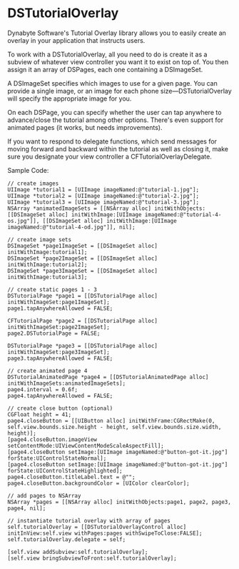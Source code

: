 # DSTutorialOverlay
Dynabyte Software's Tutorial Overlay library allows you to easily create an overlay in your application that instructs users.

To work with a DSTutorialOverlay, all you need to do is create it as a subview of whatever view controller you want it to exist on top of. You then assign it an array of DSPages, each one containing a DSImageSet. 

A DSImageSet specifies which images to use for a given page. You can provide a single image, or an image for each phone size—DSTutorialOverlay will specify the appropriate image for you.

On each DSPage, you can specify whether the user can tap anywhere to advance/close the tutorial among other options. There's even support for animated pages (it works, but needs improvements). 

If you want to respond to delegate functions, which send messages for moving forward and backward within the tutorial as well as closing it, make sure you designate your view controller a CFTutorialOverlayDelegate.

Sample Code:

    // create images
    UIImage *tutorial1 = [UIImage imageNamed:@"tutorial-1.jpg"];
    UIImage *tutorial2 = [UIImage imageNamed:@"tutorial-2.jpg"];
    UIImage *tutorial3 = [UIImage imageNamed:@"tutorial-3.jpg"];
    NSArray *animatedImageSets = [[NSArray alloc] initWithObjects:[[DSImageSet alloc] initWithImage:[UIImage imageNamed:@"tutorial-4-os.jpg"]], [[DSImageSet alloc] initWithImage:[UIImage imageNamed:@"tutorial-4-od.jpg"]], nil];
    
    // create image sets
    DSImageSet *page1ImageSet = [[DSImageSet alloc] initWithImage:tutorial1];
    DSImageSet *page2ImageSet = [[DSImageSet alloc] initWithImage:tutorial2];
    DSImageSet *page3ImageSet = [[DSImageSet alloc] initWithImage:tutorial3];
    
    // create static pages 1 - 3
    DSTutorialPage *page1 = [[DSTutorialPage alloc] initWithImageSet:page1ImageSet];
    page1.tapAnywhereAllowed = FALSE;
    
    CFTutorialPage *page2 = [[DSTutorialPage alloc] initWithImageSet:page2ImageSet];
    page2.DSTutorialPage = FALSE;
    
    DSTutorialPage *page3 = [[DSTutorialPage alloc] initWithImageSet:page3ImageSet];
    page3.tapAnywhereAllowed = FALSE;
    
    // create animated page 4
    DSTutorialAnimatedPage *page4 = [[DSTutorialAnimatedPage alloc] initWithImageSets:animatedImageSets];
    page4.interval = 0.6f;
    page4.tapAnywhereAllowed = FALSE;
    
    // create close button (optional)
    CGFloat height = 41;
    page4.closeButton = [[UIButton alloc] initWithFrame:CGRectMake(0, self.view.bounds.size.height - height, self.view.bounds.size.width, height)];
    [page4.closeButton.imageView setContentMode:UIViewContentModeScaleAspectFill];
    [page4.closeButton setImage:[UIImage imageNamed:@"button-got-it.jpg"] forState:UIControlStateNormal];
    [page4.closeButton setImage:[UIImage imageNamed:@"button-got-it.jpg"] forState:UIControlStateHighlighted];
    page4.closeButton.titleLabel.text = @"";
    page4.closeButton.backgroundColor = [UIColor clearColor];
    
    // add pages to NSArray
    NSArray *pages = [[NSArray alloc] initWithObjects:page1, page2, page3, page4, nil];
    
    // instantiate tutorial overlay with array of pages
    self.tutorialOverlay = [[DSTutorialOverlayControl alloc] initInView:self.view withPages:pages withSwipeToClose:FALSE];
    self.tutorialOverlay.delegate = self;
    
    [self.view addSubview:self.tutorialOverlay];
    [self.view bringSubviewToFront:self.tutorialOverlay];
